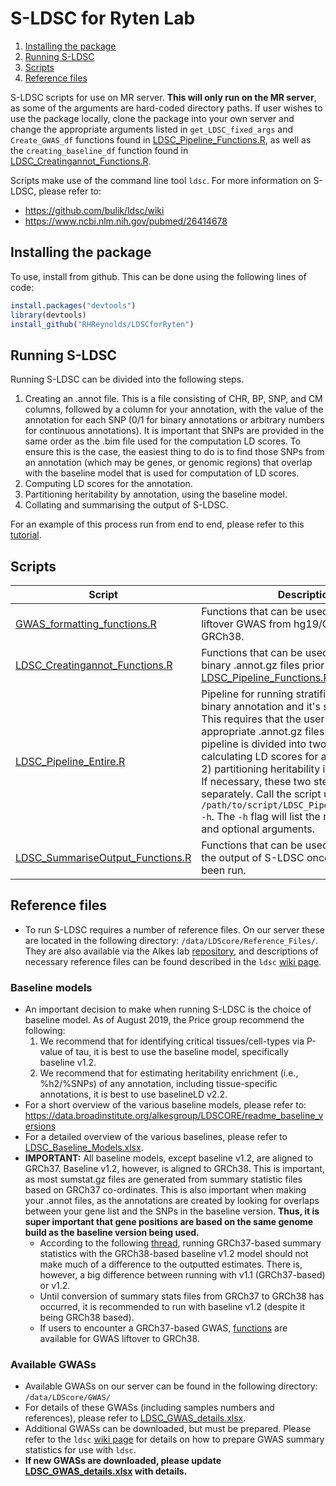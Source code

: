 # S-LDSC for Ryten Lab 
1. [Installing the package](#install)
2. [Running S-LDSC](#running)
3. [Scripts](#scripts)
4. [Reference files](#reference_files)

S-LDSC scripts for use on MR server. **This will only run on the MR server**, as some of the arguments are hard-coded directory paths. If user wishes to use the package locally, clone the package into your own server and change the appropriate arguments listed in `get_LDSC_fixed_args` and `Create_GWAS_df` functions found in [LDSC_Pipeline_Functions.R](R/LDSC_Pipeline_Functions.R), as well as the `creating_baseline_df` function found in [LDSC_Creatingannot_Functions.R](R/LDSC_Creatingannot_Functions.R).

Scripts make use of the command line tool `ldsc`. For more information on S-LDSC, please refer to: 
- https://github.com/bulik/ldsc/wiki
- https://www.ncbi.nlm.nih.gov/pubmed/26414678

## Installing the package <a name="install"></a>
To use, install from github. This can be done using the following lines of code:

``` r
install.packages("devtools")
library(devtools)
install_github("RHReynolds/LDSCforRyten")
```

## Running S-LDSC <a name="running"></a>
Running S-LDSC can be divided into the following steps.
1. Creating an .annot file. This is a file consisting of CHR, BP, SNP, and CM columns, followed by a column for your annotation, with the value of the annotation for each SNP (0/1 for binary annotations or arbitrary numbers for continuous annotations). It is important that SNPs are provided in the same order as the .bim file used for the computation LD scores. To ensure this is the case, the easiest thing to do is to find those SNPs from an annotation (which may be genes, or genomic regions) that overlap with the baseline model that is used for computation of LD scores. 
2. Computing LD scores for the annotation.
3. Partitioning heritability by annotation, using the baseline model.
4. Collating and summarising the output of S-LDSC.

For an example of this process run from end to end, please refer to this [tutorial](pipelines/tutorial.html).

## Scripts <a name="scripts"></a>

Script | Description | Author(s)
------ | ----------- | ---------
[GWAS_formatting_functions.R](R/GWAS_formatting_functions.R) | Functions that can be used to format and liftover GWAS from hg19/GRCh37 to GRCh38. | RHR
[LDSC_Creatingannot_Functions.R](R/LDSC_Creatingannot_Functions.R) | Functions that can be used for creating binary .annot.gz files prior to running [LDSC_Pipeline_Functions.R](R/LDSC_Pipeline_Functions.R). | RHR
[LDSC_Pipeline_Entire.R](pipelines/LDSC_Pipeline_Entire.R) | Pipeline for running stratified LDSC with a binary annotation and it's subcategories. This requires that the user has created the appropriate .annot.gz files. Note that this pipeline is divided into two steps: 1) calculating LD scores for an annotation and 2) partitioning heritability in the annotation. If necessary, these two steps can be run separately. Call the script using: `Rscript /path/to/script/LDSC_Pipeline_Functions.R -h`. The `-h` flag will list the required inputs and optional arguments. | RHR
[LDSC_SummariseOutput_Functions.R](R/LDSC_SummariseOutput_Functions.R) | Functions that can be used to summarise the output of S-LDSC once pipeline has been run. | RHR


## Reference files <a name="reference_files"></a>
- To run S-LDSC requires a number of reference files. On our server these are located in the following directory: `/data/LDScore/Reference_Files/`. They are also available via the Alkes lab [repository](https://data.broadinstitute.org/alkesgroup/LDSCORE/), and descriptions of necessary reference files can be found described in the `ldsc` [wiki page](https://github.com/bulik/ldsc/wiki).

### Baseline models
- An important decision to make when running S-LDSC is the choice of baseline model. As of August 2019, the Price group recommend the following: 
    1. We recommend that for identifying critical tissues/cell-types via P-value of tau, it is best to use the baseline model, specifically baseline v1.2.
    2. We recommend that for estimating heritability enrichment (i.e., %h2/%SNPs) of any annotation, including tissue-specific annotations, it is best to use baselineLD v2.2.
- For a short overview of the various baseline models, please refer to: https://data.broadinstitute.org/alkesgroup/LDSCORE/readme_baseline_versions
- For a detailed overview of the various baselines, please refer to [LDSC_Baseline_Models.xlsx](misc/LDSC_Baseline_Models.xlsx).
- **IMPORTANT:** All baseline models, except baseline v1.2, are aligned to GRCh37. Baseline v1.2, however, is aligned to GRCh38. This is important, as most sumstat.gz files are generated from summary statistic files based on GRCh37 co-ordinates. This is also important when making your .annot files, as the annotations are created by looking for overlaps between your gene list and the SNPs in the baseline version. **Thus, it is super important that gene positions are based on the same genome build as the baseline version being used.**
    - According to the following [thread](https://groups.google.com/forum/#!topic/ldsc_users/_wIQrqK57Nc), running GRCh37-based summary statistics with the GRCh38-based baseline v1.2 model should not make much of a difference to the outputted estimates. There is, however, a big difference between running with v1.1 (GRCh37-based) or v1.2. 
    - Until conversion of summary stats files from GRCh37 to GRCh38 has occurred, it is recommended to run with baseline v1.2 (despite it being GRCh38 based).  
    - If users to encounter a GRCh37-based GWAS, [functions](R/GWAS_formatting_functions.R) are available for GWAS liftover to GRCh38.

### Available GWASs
- Available GWASs on our server can be found in the following directory: `/data/LDScore/GWAS/`
- For details of these GWASs (including samples numbers and references), please refer to [LDSC_GWAS_details.xlsx](misc/LDSC_GWAS_details.xlsx).
- Additional GWASs can be downloaded, but must be prepared. Please refer to the `ldsc` [wiki page](https://github.com/bulik/ldsc/wiki) for details on how to prepare GWAS summary statistics for use with `ldsc`.
- **If new GWASs are downloaded, please update [LDSC_GWAS_details.xlsx](misc/LDSC_GWAS_details.xlsx) with details.**
  
